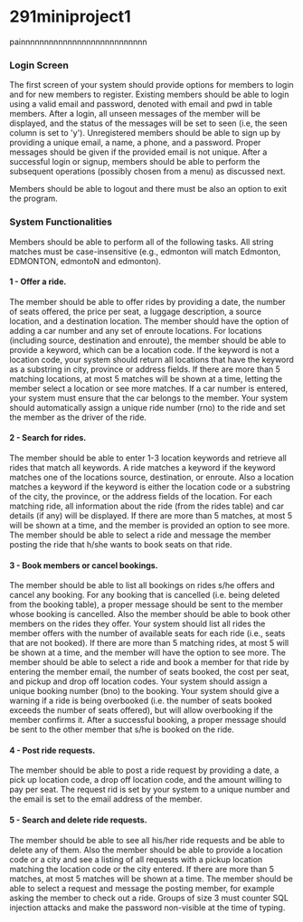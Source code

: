 # 291miniproject1
painnnnnnnnnnnnnnnnnnnnnnnnnnn

### Login Screen
The first screen of your system should provide options for members to login and for new members to register. Existing members should be able to login using a valid email and password, denoted with email and pwd in table members. After a login, all unseen messages of the member will be displayed, and the status of the messages will be set to seen (i.e, the seen column is set to 'y'). Unregistered members should be able to sign up by providing a unique email, a name, a phone, and a password. Proper messages should be given if the provided email is not unique. After a successful login or signup, members should be able to perform the subsequent operations (possibly chosen from a menu) as discussed next.

Members should be able to logout and there must be also an option to exit the program.

### System Functionalities
Members should be able to perform all of the following tasks. All string matches must be case-insensitive (e.g., edmonton will match Edmonton, EDMONTON, edmontoN and edmonton).

#### 1 - Offer a ride.
The member should be able to offer rides by providing a date, the number of seats offered, the price per seat, a luggage description, a source location, and a destination location. The member should have the option of adding a car number and any set of enroute locations. For locations (including source, destination and enroute), the member should be able to provide a keyword, which can be a location code. If the keyword is not a location code, your system should return all locations that have the keyword as a substring in city, province or address fields. If there are more than 5 matching locations, at most 5 matches will be shown at a time, letting the member select a location or see more matches. If a car number is entered, your system must ensure that the car belongs to the member. Your system should automatically assign a unique ride number (rno) to the ride and set the member as the driver of the ride.

#### 2 - Search for rides.

The member should be able to enter 1-3 location keywords and retrieve all rides that match all keywords. A ride matches a keyword if the keyword matches one of the locations source, destination, or enroute. Also a location matches a keyword if the keyword is either the location code or a substring of the city, the province, or the address fields of the location. For each matching ride, all information about the ride (from the rides table) and car details (if any) will be displayed. If there are more than 5 matches, at most 5 will be shown at a time, and the member is provided an option to see more. The member should be able to select a ride and message the member posting the ride that h/she wants to book seats on that ride.

#### 3 - Book members or cancel bookings.

The member should be able to list all bookings on rides s/he offers and cancel any booking. For any booking that is cancelled (i.e. being deleted from the booking table), a proper message should be sent to the member whose booking is cancelled. Also the member should be able to book other members on the rides they offer. Your system should list all rides the member offers with the number of available seats for each ride (i.e., seats that are not booked). If there are more than 5 matching rides, at most 5 will be shown at a time, and the member will have the option to see more. The member should be able to select a ride and book a member for that ride by entering the member email, the number of seats booked, the cost per seat, and pickup and drop off location codes. Your system should assign a unique booking number (bno) to the booking. Your system should give a warning if a ride is being overbooked (i.e. the number of seats booked exceeds the number of seats offered), but will allow overbooking if the member confirms it. After a successful booking, a proper message should be sent to the other member that s/he is booked on the ride.

#### 4 - Post ride requests.

The member should be able to post a ride request by providing a date, a pick up location code, a drop off location code, and the amount willing to pay per seat. The request rid is set by your system to a unique number and the email is set to the email address of the member.

#### 5 - Search and delete ride requests.

The member should be able to see all his/her ride requests and be able to delete any of them. Also the member should be able to provide a location code or a city and see a listing of all requests with a pickup location matching the location code or the city entered. If there are more than 5 matches, at most 5 matches will be shown at a time. The member should be able to select a request and message the posting member, for example asking the member to check out a ride.
Groups of size 3 must counter SQL injection attacks and make the password non-visible at the time of typing.

